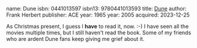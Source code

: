 name: Dune
isbn: 0441013597
isbn13: 9780441013593
title: [Dune](https://a.co/d/dFQo7wt)
author: Frank Herbert
publisher: ACE
year: 1965
year: 2005
acquired: 2023-12-25

As Christmas present, I guess I **have** to read it, now.  :-)  I have seen all
the movies multiple times, but I still haven't read the book.  Some of my
friends who are ardent Dune fans keep giving me grief about it.
